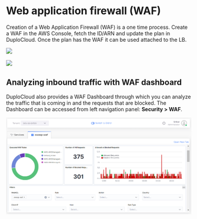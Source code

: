 # Web application firewall (WAF)

Creation of a Web Application Firewall (WAF) is a one time process. Create a WAF in the AWS Console, fetch the ID/ARN and update the plan in DuploCloud. Once the plan has the WAF it can be used attached to the LB.

![](https://duplocloud.com/wp-content/uploads/2021/11/plan-waf.png)

![](https://duplocloud.com/wp-content/uploads/2021/11/attach-waf.png)

## Analyzing inbound traffic with WAF dashboard <a href="#1-toc-title" id="1-toc-title"></a>

DuploCloud also provides a WAF Dashboard through which you can analyze the traffic that is coming in and the requests that are blocked. The Dashboard can be accessed from left navigation panel: **Security > WAF**.

![WAF Dashboard](<../../.gitbook/assets/waf (1).png>)
